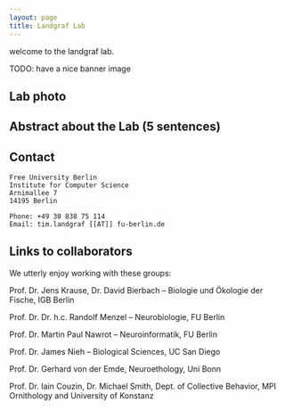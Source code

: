 ```yaml
---
layout: page
title: Landgraf Lab
---
```


welcome to the landgraf lab.


TODO: have a nice banner image
## Lab photo

## Abstract about the Lab (5 sentences)

## Contact

```
Free University Berlin 
Institute for Computer Science 
Arnimallee 7 
14195 Berlin 
```

```
Phone: +49 30 838 75 114 
Email: tim.landgraf [[AT]] fu-berlin.de 
```
##  Links to collaborators

We utterly enjoy working with these groups:

Prof. Dr. Jens Krause, Dr. David Bierbach – Biologie und Ökologie der Fische, IGB Berlin

Prof. Dr. Dr. h.c. Randolf Menzel – Neurobiologie, FU Berlin

Prof. Dr. Martin Paul Nawrot – Neuroinformatik, FU Berlin

Prof. Dr. James Nieh – Biological Sciences, UC San Diego

Prof. Dr. Gerhard von der Emde, Neuroethology, Uni Bonn

Prof. Dr. Iain Couzin, Dr. Michael Smith, Dept. of Collective Behavior, MPI Ornithology and University of Konstanz


